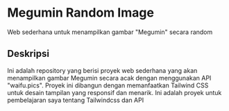 # Megumin Random Image

Web sederhana untuk menampilkan gambar "Megumin" secara random

## Deskripsi

Ini adalah repository yang berisi proyek web sederhana yang akan menampilkan gambar Megumin secara acak dengan menggunakan API "waifu.pics". Proyek ini dibangun dengan memanfaatkan Tailwind CSS untuk desain tampilan yang responsif dan menarik. Ini adalah proyek untuk pembelajaran saya tentang Tailwindcss dan API